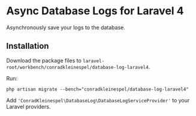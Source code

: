 # Async Database Logs for Laravel 4

Asynchronously save your logs to the database.

## Installation

Download the package files to `laravel-root/workbench/conradkleinespel/database-log-laravel4`.

Run:
```
php artisan migrate --bench="conradkleinespel/database-log-laravel4"
```

Add `'ConradKleinespel\DatabaseLog\DatabaseLogServiceProvider'` to your Laravel providers.
